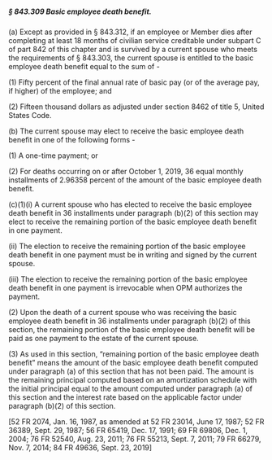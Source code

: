##### § 843.309 Basic employee death benefit. #####

(a) Except as provided in § 843.312, if an employee or Member dies after completing at least 18 months of civilian service creditable under subpart C of part 842 of this chapter and is survived by a current spouse who meets the requirements of § 843.303, the current spouse is entitled to the basic employee death benefit equal to the sum of -

(1) Fifty percent of the final annual rate of basic pay (or of the average pay, if higher) of the employee; and

(2) Fifteen thousand dollars as adjusted under section 8462 of title 5, United States Code.

(b) The current spouse may elect to receive the basic employee death benefit in one of the following forms -

(1) A one-time payment; or

(2) For deaths occurring on or after October 1, 2019, 36 equal monthly installments of 2.96358 percent of the amount of the basic employee death benefit.

(c)(1)(i) A current spouse who has elected to receive the basic employee death benefit in 36 installments under paragraph (b)(2) of this section may elect to receive the remaining portion of the basic employee death benefit in one payment.

(ii) The election to receive the remaining portion of the basic employee death benefit in one payment must be in writing and signed by the current spouse.

(iii) The election to receive the remaining portion of the basic employee death benefit in one payment is irrevocable when OPM authorizes the payment.

(2) Upon the death of a current spouse who was receiving the basic employee death benefit in 36 installments under paragraph (b)(2) of this section, the remaining portion of the basic employee death benefit will be paid as one payment to the estate of the current spouse.

(3) As used in this section, “remaining portion of the basic employee death benefit” means the amount of the basic employee death benefit computed under paragraph (a) of this section that has not been paid. The amount is the remaining principal computed based on an amortization schedule with the initial principal equal to the amount computed under paragraph (a) of this section and the interest rate based on the applicable factor under paragraph (b)(2) of this section.

[52 FR 2074, Jan. 16, 1987, as amended at 52 FR 23014, June 17, 1987; 52 FR 36389, Sept. 29, 1987; 56 FR 65419, Dec. 17, 1991; 69 FR 69806, Dec. 1, 2004; 76 FR 52540, Aug. 23, 2011; 76 FR 55213, Sept. 7, 2011; 79 FR 66279, Nov. 7, 2014; 84 FR 49636, Sept. 23, 2019]